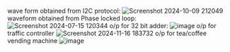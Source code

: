 wave form obtained from I2C protocol:
![Screenshot 2024-10-09 212049](https://github.com/user-attachments/assets/c011672e-6816-435a-befc-dd692e858488)
waveform obtained from Phase locked loop:
![Screenshot 2024-07-15 120344](https://github.com/user-attachments/assets/a7d0b6f1-2582-4846-8fd8-4e1c7604fb29)
o/p for 32 bit adder:
![image](https://github.com/user-attachments/assets/aff09f72-25fa-4445-aceb-1b9225ad8d2f)
o/p for traffic controller
![Screenshot 2024-11-16 183732](https://github.com/user-attachments/assets/648c412a-ac3b-4876-bf52-68a77bbe513d)
o/p for tea/coffee vending machine 
![image](https://github.com/user-attachments/assets/2b7792a7-d90a-4f6d-93b9-493326aeaff8)
